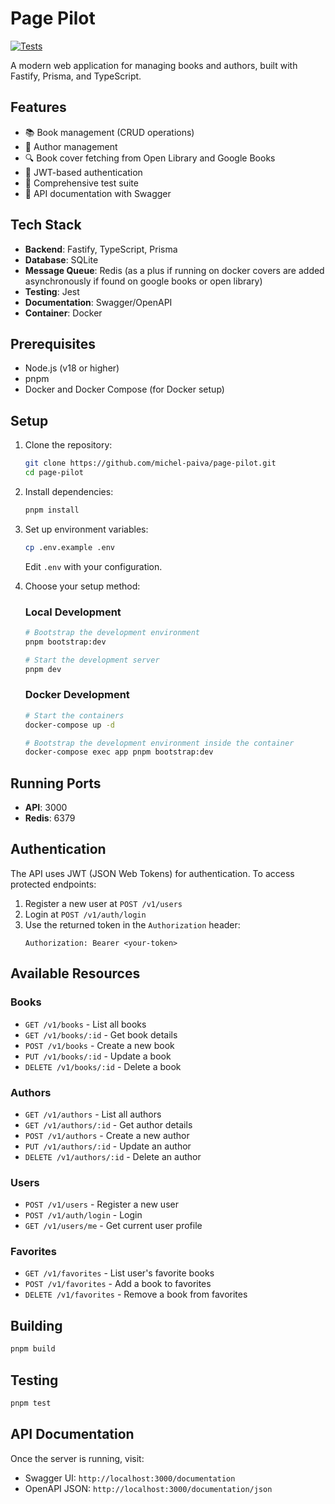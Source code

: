 # Page Pilot

[![Tests](https://github.com/michel-paiva/page-pilot/actions/workflows/test.yml/badge.svg)](https://github.com/michel-paiva/page-pilot/actions/workflows/test.yml)

A modern web application for managing books and authors, built with Fastify, Prisma, and TypeScript.

## Features

- 📚 Book management (CRUD operations)
- 👥 Author management
- 🔍 Book cover fetching from Open Library and Google Books
- 🔐 JWT-based authentication
- 🧪 Comprehensive test suite
- 📝 API documentation with Swagger

## Tech Stack

- **Backend**: Fastify, TypeScript, Prisma
- **Database**: SQLite
- **Message Queue**: Redis (as a plus if running on docker covers are added asynchronously if found on google books or open library)
- **Testing**: Jest
- **Documentation**: Swagger/OpenAPI
- **Container**: Docker

## Prerequisites

- Node.js (v18 or higher)
- pnpm
- Docker and Docker Compose (for Docker setup)

## Setup

1. Clone the repository:
   ```bash
   git clone https://github.com/michel-paiva/page-pilot.git
   cd page-pilot
   ```

2. Install dependencies:
   ```bash
   pnpm install
   ```

3. Set up environment variables:
   ```bash
   cp .env.example .env
   ```
   Edit `.env` with your configuration.

4. Choose your setup method:

   ### Local Development
   ```bash
   # Bootstrap the development environment
   pnpm bootstrap:dev
   
   # Start the development server
   pnpm dev
   ```

   ### Docker Development
   ```bash
   # Start the containers
   docker-compose up -d
   
   # Bootstrap the development environment inside the container
   docker-compose exec app pnpm bootstrap:dev
   ```

## Running Ports

- **API**: 3000
- **Redis**: 6379

## Authentication

The API uses JWT (JSON Web Tokens) for authentication. To access protected endpoints:

1. Register a new user at `POST /v1/users`
2. Login at `POST /v1/auth/login`
3. Use the returned token in the `Authorization` header:
   ```
   Authorization: Bearer <your-token>
   ```

## Available Resources

### Books
- `GET /v1/books` - List all books
- `GET /v1/books/:id` - Get book details
- `POST /v1/books` - Create a new book
- `PUT /v1/books/:id` - Update a book
- `DELETE /v1/books/:id` - Delete a book

### Authors
- `GET /v1/authors` - List all authors
- `GET /v1/authors/:id` - Get author details
- `POST /v1/authors` - Create a new author
- `PUT /v1/authors/:id` - Update an author
- `DELETE /v1/authors/:id` - Delete an author

### Users
- `POST /v1/users` - Register a new user
- `POST /v1/auth/login` - Login
- `GET /v1/users/me` - Get current user profile

### Favorites
- `GET /v1/favorites` - List user's favorite books
- `POST /v1/favorites` - Add a book to favorites
- `DELETE /v1/favorites` - Remove a book from favorites

## Building

```bash
pnpm build
```

## Testing

```bash
pnpm test
```

## API Documentation

Once the server is running, visit:
- Swagger UI: `http://localhost:3000/documentation`
- OpenAPI JSON: `http://localhost:3000/documentation/json`